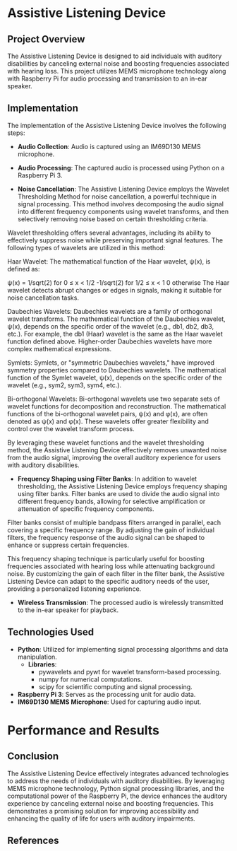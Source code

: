 


# Assistive Listening Device

## Project Overview

The Assistive Listening Device is designed to aid individuals with auditory disabilities by canceling external noise and boosting frequencies associated with
 hearing loss. This project utilizes MEMS microphone technology along with Raspberry Pi for audio processing and transmission to an in-ear speaker.

## Implementation

The implementation of the Assistive Listening Device involves the following steps:

- **Audio Collection**: Audio is captured using an IM69D130 MEMS microphone.
  
- **Audio Processing**: The captured audio is processed using Python on a Raspberry Pi 3.

- **Noise Cancellation**: The Assistive Listening Device employs the Wavelet Thresholding Method for noise cancellation, a powerful technique in signal processing. 
This method involves decomposing the audio signal into different frequency components using wavelet transforms, and then selectively removing noise based on certain 
thresholding criteria.

Wavelet thresholding offers several advantages, including its ability to effectively suppress noise while preserving important signal features. The following types of
 wavelets are utilized in this method:

Haar Wavelet: The mathematical function of the Haar wavelet, ψ(x), is defined as:

ψ(x) = 
1/sqrt(2)   for 0 ≤ x < 1/2
-1/sqrt(2)  for 1/2 ≤ x < 1
0           otherwise
The Haar wavelet detects abrupt changes or edges in signals, making it suitable for noise cancellation tasks.

Daubechies Wavelets: Daubechies wavelets are a family of orthogonal wavelet transforms. The mathematical function of the Daubechies wavelet, ψ(x), depends on the specific order of the wavelet (e.g., db1, db2, db3, etc.). For example, the db1 (Haar) wavelet is the same as the Haar wavelet function defined above. Higher-order Daubechies wavelets have more complex mathematical expressions.

Symlets: Symlets, or "symmetric Daubechies wavelets," have improved symmetry properties compared to Daubechies wavelets. The mathematical function of the Symlet wavelet, ψ(x), depends on the specific order of the wavelet (e.g., sym2, sym3, sym4, etc.).

Bi-orthogonal Wavelets: Bi-orthogonal wavelets use two separate sets of wavelet functions for decomposition and reconstruction. The mathematical functions of the bi-orthogonal wavelet pairs, ψ(x) and φ(x), are often denoted as ψ(x) and φ(x). These wavelets offer greater flexibility and control over the wavelet transform process.

By leveraging these wavelet functions and the wavelet thresholding method, the Assistive Listening Device effectively removes unwanted noise from the audio signal, improving the overall auditory experience for users with auditory disabilities.
	

- **Frequency Shaping using Filter Banks**: In addition to wavelet thresholding, the Assistive Listening Device employs frequency shaping using filter banks. Filter 
banks are used to divide the audio signal into different frequency bands, allowing for selective amplification or attenuation of specific frequency components.

Filter banks consist of multiple bandpass filters arranged in parallel, each covering a specific frequency range. By adjusting the gain of individual filters, the 
frequency response of the audio signal can be shaped to enhance or suppress certain frequencies.

This frequency shaping technique is particularly useful for boosting frequencies associated with hearing loss while attenuating background noise. By customizing the 
gain of each filter in the filter bank, the Assistive Listening Device can adapt to the specific auditory needs of the user, providing a personalized listening 
experience.

- **Wireless Transmission**: The processed audio is wirelessly transmitted to the in-ear speaker for playback.

## Technologies Used

- **Python**: Utilized for implementing signal processing algorithms and data manipulation.
  - **Libraries**: 
    - pywavelets and pywt for wavelet transform-based processing.
    - numpy for numerical computations.
    - scipy for scientific computing and signal processing.
- **Raspberry Pi 3**: Serves as the processing unit for audio data.
- **IM69D130 MEMS Microphone**: Used for capturing audio input.

# Performance and Results








## Conclusion

The Assistive Listening Device effectively integrates advanced technologies to address the needs of individuals with auditory disabilities. By leveraging MEMS 
microphone technology, Python signal processing libraries, and the computational power of the Raspberry Pi, the device enhances the auditory experience by canceling 
external noise and boosting frequencies. This demonstrates a promising solution for improving accessibility and enhancing the quality of life for users with auditory
 impairments.

## References




